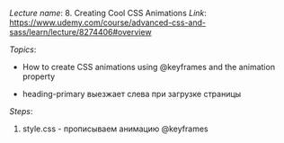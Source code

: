 _Lecture name_: 8. Creating Cool CSS Animations
_Link_: https://www.udemy.com/course/advanced-css-and-sass/learn/lecture/8274406#overview


_Topics_:
- How to create CSS animations using @keyframes and the animation property

- heading-primary выезжает слева при загрузке страницы


_Steps_:
1) style.css - прописываем анимацию @keyframes
